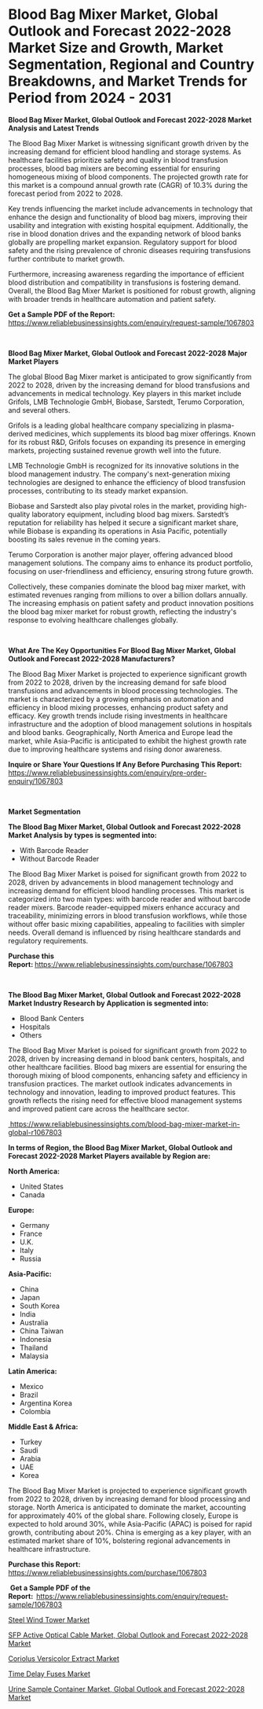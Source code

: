 <p><h1>Blood Bag Mixer Market, Global Outlook and Forecast 2022-2028 Market Size and Growth, Market Segmentation, Regional and Country Breakdowns, and Market Trends for Period from 2024 -  2031</h1></p><p><strong>Blood Bag Mixer Market, Global Outlook and Forecast 2022-2028 Market Analysis and Latest Trends</strong></p>
<p><p>The Blood Bag Mixer Market is witnessing significant growth driven by the increasing demand for efficient blood handling and storage systems. As healthcare facilities prioritize safety and quality in blood transfusion processes, blood bag mixers are becoming essential for ensuring homogeneous mixing of blood components. The projected growth rate for this market is a compound annual growth rate (CAGR) of 10.3% during the forecast period from 2022 to 2028.</p><p>Key trends influencing the market include advancements in technology that enhance the design and functionality of blood bag mixers, improving their usability and integration with existing hospital equipment. Additionally, the rise in blood donation drives and the expanding network of blood banks globally are propelling market expansion. Regulatory support for blood safety and the rising prevalence of chronic diseases requiring transfusions further contribute to market growth.</p><p>Furthermore, increasing awareness regarding the importance of efficient blood distribution and compatibility in transfusions is fostering demand. Overall, the Blood Bag Mixer Market is positioned for robust growth, aligning with broader trends in healthcare automation and patient safety.</p></p>
<p><strong>Get a Sample PDF of the Report:&nbsp;</strong> <a href="https://www.reliablebusinessinsights.com/enquiry/request-sample/1067803">https://www.reliablebusinessinsights.com/enquiry/request-sample/1067803</a></p>
<p>&nbsp;</p>
<p><strong>Blood Bag Mixer Market, Global Outlook and Forecast 2022-2028 Major Market Players</strong></p>
<p><p>The global Blood Bag Mixer market is anticipated to grow significantly from 2022 to 2028, driven by the increasing demand for blood transfusions and advancements in medical technology. Key players in this market include Grifols, LMB Technologie GmbH, Biobase, Sarstedt, Terumo Corporation, and several others.</p><p>Grifols is a leading global healthcare company specializing in plasma-derived medicines, which supplements its blood bag mixer offerings. Known for its robust R&D, Grifols focuses on expanding its presence in emerging markets, projecting sustained revenue growth well into the future.</p><p>LMB Technologie GmbH is recognized for its innovative solutions in the blood management industry. The company's next-generation mixing technologies are designed to enhance the efficiency of blood transfusion processes, contributing to its steady market expansion.</p><p>Biobase and Sarstedt also play pivotal roles in the market, providing high-quality laboratory equipment, including blood bag mixers. Sarstedt’s reputation for reliability has helped it secure a significant market share, while Biobase is expanding its operations in Asia Pacific, potentially boosting its sales revenue in the coming years.</p><p>Terumo Corporation is another major player, offering advanced blood management solutions. The company aims to enhance its product portfolio, focusing on user-friendliness and efficiency, ensuring strong future growth.</p><p>Collectively, these companies dominate the blood bag mixer market, with estimated revenues ranging from millions to over a billion dollars annually. The increasing emphasis on patient safety and product innovation positions the blood bag mixer market for robust growth, reflecting the industry's response to evolving healthcare challenges globally.</p></p>
<p>&nbsp;</p>
<p><strong>What Are The Key Opportunities For Blood Bag Mixer Market, Global Outlook and Forecast 2022-2028 Manufacturers?</strong></p>
<p><p>The Blood Bag Mixer Market is projected to experience significant growth from 2022 to 2028, driven by the increasing demand for safe blood transfusions and advancements in blood processing technologies. The market is characterized by a growing emphasis on automation and efficiency in blood mixing processes, enhancing product safety and efficacy. Key growth trends include rising investments in healthcare infrastructure and the adoption of blood management solutions in hospitals and blood banks. Geographically, North America and Europe lead the market, while Asia-Pacific is anticipated to exhibit the highest growth rate due to improving healthcare systems and rising donor awareness.</p></p>
<p><strong>Inquire or Share Your Questions If Any Before Purchasing This Report:</strong> <a href="https://www.reliablebusinessinsights.com/enquiry/pre-order-enquiry/1067803">https://www.reliablebusinessinsights.com/enquiry/pre-order-enquiry/1067803</a></p>
<p>&nbsp;</p>
<p><strong>Market Segmentation</strong></p>
<p><strong>The Blood Bag Mixer Market, Global Outlook and Forecast 2022-2028 Market Analysis by types is segmented into:</strong></p>
<p><ul><li>With Barcode Reader</li><li>Without Barcode Reader</li></ul></p>
<p><p>The Blood Bag Mixer Market is poised for significant growth from 2022 to 2028, driven by advancements in blood management technology and increasing demand for efficient blood handling processes. This market is categorized into two main types: with barcode reader and without barcode reader mixers. Barcode reader-equipped mixers enhance accuracy and traceability, minimizing errors in blood transfusion workflows, while those without offer basic mixing capabilities, appealing to facilities with simpler needs. Overall demand is influenced by rising healthcare standards and regulatory requirements.</p></p>
<p><strong>Purchase this Report:&nbsp;</strong><a href="https://www.reliablebusinessinsights.com/purchase/1067803">https://www.reliablebusinessinsights.com/purchase/1067803</a></p>
<p>&nbsp;</p>
<p><strong>The Blood Bag Mixer Market, Global Outlook and Forecast 2022-2028 Market Industry Research by Application is segmented into:</strong></p>
<p><ul><li>Blood Bank Centers</li><li>Hospitals</li><li>Others</li></ul></p>
<p><p>The Blood Bag Mixer Market is poised for significant growth from 2022 to 2028, driven by increasing demand in blood bank centers, hospitals, and other healthcare facilities. Blood bag mixers are essential for ensuring the thorough mixing of blood components, enhancing safety and efficiency in transfusion practices. The market outlook indicates advancements in technology and innovation, leading to improved product features. This growth reflects the rising need for effective blood management systems and improved patient care across the healthcare sector.</p></p>
<p><a href="https://www.reliablebusinessinsights.com/blood-bag-mixer-market-in-global-r1067803">&nbsp;https://www.reliablebusinessinsights.com/blood-bag-mixer-market-in-global-r1067803</a></p>
<p><strong>In terms of Region, the Blood Bag Mixer Market, Global Outlook and Forecast 2022-2028 Market Players available by Region are:</strong></p>
<p>
    <p> <strong> North America: </strong>
        <ul>
            <li>United States</li>
            <li>Canada</li>
        </ul>
        </p> 
    <p> <strong> Europe: </strong>
        <ul>
            <li>Germany</li>
            <li>France</li>
            <li>U.K.</li>
            <li>Italy</li>
            <li>Russia</li>
        </ul>
        </p> 
    <p> <strong> Asia-Pacific: </strong>
        <ul>
            <li>China</li>
            <li>Japan</li>
            <li>South Korea</li>
            <li>India</li>
            <li>Australia</li>
            <li>China Taiwan</li>
            <li>Indonesia</li>
            <li>Thailand</li>
            <li>Malaysia</li>
        </ul>
        </p> 
    <p> <strong> Latin America: </strong>
        <ul>
            <li>Mexico</li>
            <li>Brazil</li>
            <li>Argentina Korea</li>
            <li>Colombia</li>
        </ul>
        </p> 
    <p> <strong> Middle East & Africa: </strong>
        <ul>
            <li>Turkey</li>
            <li>Saudi</li>
            <li>Arabia</li>
            <li>UAE</li>
            <li>Korea</li>
        </ul>
    </p>
    </p>
<p><p>The Blood Bag Mixer Market is projected to experience significant growth from 2022 to 2028, driven by increasing demand for blood processing and storage. North America is anticipated to dominate the market, accounting for approximately 40% of the global share. Following closely, Europe is expected to hold around 30%, while Asia-Pacific (APAC) is poised for rapid growth, contributing about 20%. China is emerging as a key player, with an estimated market share of 10%, bolstering regional advancements in healthcare infrastructure.</p></p>
<p><strong>Purchase this Report: </strong><a href="https://www.reliablebusinessinsights.com/purchase/1067803">https://www.reliablebusinessinsights.com/purchase/1067803</a></p>
<p>&nbsp;<strong>Get a Sample PDF of the Report:&nbsp;&nbsp;</strong><a href="https://www.reliablebusinessinsights.com/enquiry/request-sample/1067803">https://www.reliablebusinessinsights.com/enquiry/request-sample/1067803</a></p>
<p><strong></strong></p>
<p><p><a href="https://www.linkedin.com/pulse/steel-wind-tower-market-segmentation-geographical-regions-fwz7e?trackingId=Wxxkd3A6SUKSX1XP%2FcBR0Q%3D%3D">Steel Wind Tower Market</a></p><p><a href="https://github.com/JubayerMia832/Market-Research-Report-List-1/blob/main/sfp-active-optical-cable-market-global-outlook-and-forecast-2022-2028-market.md">SFP Active Optical Cable Market, Global Outlook and Forecast 2022-2028 Market</a></p><p><a href="https://issuu.com/reportprime-2/docs/coriolus-versicolor-extract-market-_738b690e2b1cde">Coriolus Versicolor Extract Market</a></p><p><a href="https://www.linkedin.com/pulse/charting-future-comprehensive-analysis-global-time-hzmze?trackingId=iBVDdJo%2FRAaI6nbI8eAG%2Bw%3D%3D">Time Delay Fuses Market</a></p><p><a href="https://github.com/NancyAlvarado586/Market-Research-Report-List-1/blob/main/urine-sample-container-market-global-outlook-and-forecast-2022-2028-market.md">Urine Sample Container Market, Global Outlook and Forecast 2022-2028 Market</a></p></p>